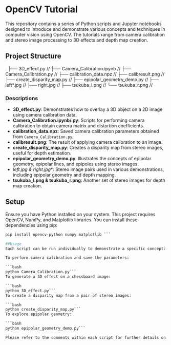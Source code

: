 # OpenCV Tutorial

This repository contains a series of Python scripts and Jupyter notebooks designed to introduce and demonstrate various concepts and techniques in computer vision using OpenCV. The tutorials range from camera calibration and stereo image processing to 3D effects and depth map creation.

## Project Structure
.
├── 3D_effect.py //
├── Camera_Calibration.ipynb //
├── Camera_Calibration.py //
├── calibration_data.npz //
├── calibresult.png // 
├── create_disparity_map.py //
├── epipolar_geometry_demo.py //
├── left*.jpg //
├── right.jpg //
├── tsukuba_l.png //
└── tsukuba_r.png //

### Descriptions

- **3D_effect.py**: Demonstrates how to overlay a 3D object on a 2D image using camera calibration data.
- **Camera_Calibration.ipynb/.py**: Scripts for performing camera calibration to obtain camera matrix and distortion coefficients.
- **calibration_data.npz**: Saved camera calibration parameters obtained from `Camera_Calibration.py`.
- **calibresult.png**: The result of applying camera calibration to an image.
- **create_disparity_map.py**: Creates a disparity map from stereo images, useful for depth estimation.
- **epipolar_geometry_demo.py**: Illustrates the concepts of epipolar geometry, epipolar lines, and epipoles using stereo images.
- **left*.jpg & right.jpg**: Stereo image pairs used in various demonstrations, including epipolar geometry and depth mapping.
- **tsukuba_l.png & tsukuba_r.png**: Another set of stereo images for depth map creation.

## Setup

Ensure you have Python installed on your system. This project requires OpenCV, NumPy, and Matplotlib libraries. You can install these dependencies using pip:

```bash
pip install opencv-python numpy matplotlib ```

##Usage
Each script can be run individually to demonstrate a specific concept:

To perform camera calibration and save the parameters:

```bash
python Camera_Calibration.py```
To generate a 3D effect on a chessboard image:

```bash
python 3D_effect.py```
To create a disparity map from a pair of stereo images:

```bash
python create_disparity_map.py```
To explore epipolar geometry:

```bash
python epipolar_geometry_demo.py```

Please refer to the comments within each script for further details on their operation and modifications.
